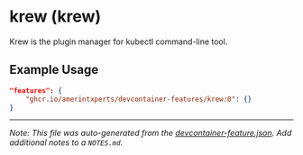 
# krew (krew)

Krew is the plugin manager for kubectl command-line tool.

## Example Usage

```json
"features": {
    "ghcr.io/amerintxperts/devcontainer-features/krew:0": {}
}
```





---

_Note: This file was auto-generated from the [devcontainer-feature.json](https://github.com/amerintxperts/devcontainer-features/blob/main/src/krew/devcontainer-feature.json).  Add additional notes to a `NOTES.md`._
